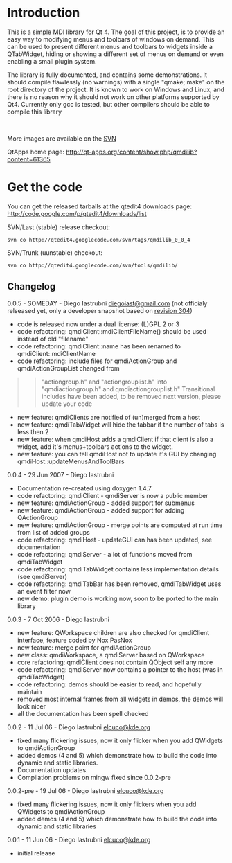 # Introduction #

This is a simple MDI library for Qt 4. The goal of this project,
is to provide an easy way to modifying menus and toolbars of windows
on demand. This can be used to present different menus and toolbars to
widgets inside a QTabWidget, hiding or showing a different set of menus
on demand or even enabling a small plugin system.

The library is fully documented, and contains some demonstrations. It should compile
flawlessly (no warnings) with a single "qmake; make" on the root directory of the
project. It is known to work on Windows and Linux, and there is no reason why it
should not work on other platforms supported by Qt4. Currently only gcc is tested,
but other compilers should be able to compile this library

![![](http://qt-apps.org/CONTENT/content-m1/m61365-1.png)](http://qtedit4.googlecode.com/svn/tools/qmdilib/doc/mdi-tab-2.jpg)
![![](http://qt-apps.org/CONTENT/content-m2/m61365-2.png)](http://qtedit4.googlecode.com/svn/tools/qmdilib/doc/mdi-tab-3.jpg)
![![](http://qt-apps.org/CONTENT/content-m3/m61365-3.png)](http://qtedit4.googlecode.com/svn/tools/qmdilib/doc/qmdilib_basic_view.png)

More images are available on the [SVN ](http://qtedit4.googlecode.com/svn/tools/qmdilib/doc/)

QtApps home page:
http://qt-apps.org/content/show.php/qmdilib?content=61365


# Get the code #

You can get the released tarballs at the qtedit4 downloads page: http://code.google.com/p/qtedit4/downloads/list


SVN/Last (stable) release checkout:
```
svn co http://qtedit4.googlecode.com/svn/tags/qmdilib_0_0_4
```

SVN/Trunk (uunstable) checkout:
```
svn co http://qtedit4.googlecode.com/svn/tools/qmdilib/
```

## Changelog ##
0.0.5 - SOMEDAY - Diego Iastrubni <diegoiast@gmail.com> (not officialy relseased yet, only a developer snapshot based on [revision 304](https://code.google.com/p/qtedit4/source/detail?r=304))
  * code is released now under a dual license: (L)GPL 2 or 3
  * code refactoring: qmdiClient::mdiClientFileName() should be used instead of old "filename"
  * code refactoring: qmdiClient::name has been renamed to qmdiClient::mdiClientName
  * code refactoring: include files for qmdiActionGroup and qmdiActionGroupList changed from
> > "actiongroup.h" and "actiongrouplist.h" into "qmdiactiongroup.h" and qmdiactiongrouplist.h"
> > Transitional includes have been added, to be removed next version, please update your code
  * new feature: qmdiClients are notified of (un)merged from a host
  * new feature: qmdiTabWidget will hide the tabbar if the number of tabs is less then 2
  * new feature: when qmdiHost adds a qmdiClient if that client is also a widget, add it's menus+toolbars actions to the widget.
  * new feature: you can tell qmdiHost not to update it's GUI by changing qmdiHost::updateMenusAndToolBars

0.0.4 - 29 Jun 2007 - Diego Iastrubni
  * Documentation re-created using doxygen 1.4.7
  * code refactoring: qmdiClient - qmdiServer is now a public member
  * new feature: qmdiActionGroup - added support for submenus
  * new feature: qmdiActionGroup - added support for adding QActionGroup
  * new feature: qmdiActionGroup - merge points are computed at run time from list of added groups
  * code refactoring: qmdiHost - updateGUI can has been updated, see documentation
  * code refactoring: qmdiServer - a lot of functions moved from qmdiTabWidget
  * code refactoring: qmdiTabWidget contains less implementation details (see qmdiServer)
  * code refactoring: qmdiTabBar has been removed, qmdiTabWidget uses an event filter now
  * new demo: plugin demo is working now, soon to be ported to the main library

0.0.3 - 7 Oct 2006 - Diego Iastrubni
  * new feature: QWorkspace children are also checked for qmdiClient interface, feature coded by Nox PasNox
  * new feature: merge point for qmdiActionGroup
  * new class: qmdiWorkspace, a qmdiServer based on QWorkspace
  * core refactoring: qmdiClient does not contain QObject self any more
  * code refactoring: qmdiServer now contains a pointer to the host (was in qmdiTabWidget)
  * code refactoring: demos should be easier to read, and hopefully maintain
  * removed most internal frames from all widgets in demos, the demos will look nicer
  * all the documentation has been spell checked

0.0.2 - 11 Jul 06 - Diego Iastrubni <elcuco@kde.org>
  * fixed many flickering issues, now it only flicker when you add QWidgets to qmdiActionGroup
  * added demos (4 and 5) which demonstrate how to build the code into dynamic and static libraries.
  * Documentation updates.
  * Compilation problems on mingw fixed since 0.0.2-pre

0.0.2-pre  - 19 Jul 06 - Diego Iastrubni <elcuco@kde.org>
  * fixed many flickering issues, now it only flickers when you add QWidgets to qmdiActionGroup
  * added demos (4 and 5) which demonstrate how to build the code into dynamic and static libraries

0.0.1 - 11 Jun 06 - Diego Iastrubni <elcuco@kde.org>
  * initial release
